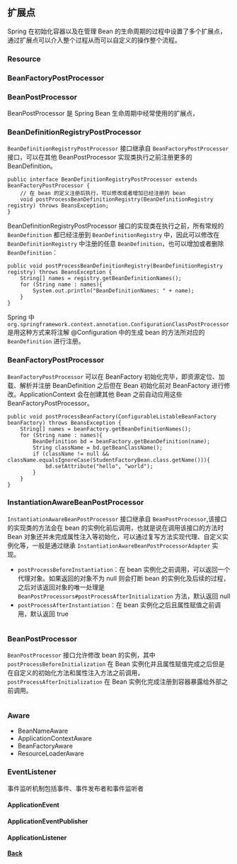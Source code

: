 ## 扩展点

Spring 在初始化容器以及在管理 Bean 的生命周期的过程中设置了多个扩展点，通过扩展点可以介入整个过程从而可以自定义的操作整个流程。

### Resource

### BeanFactoryPostProcessor

### BeanPostProcessor

BeanPostProcessor 是 Spring Bean 生命周期中经常使用的扩展点，

### BeanDefinitionRegistryPostProcessor

`BeanDefinitionRegistryPostProcessor` 接口继承自 `BeanFactoryPostProcessor` 接口，可以在其他 BeanPostProcessor 实现类执行之前注册更多的 BeanDefinition。
```
public interface BeanDefinitionRegistryPostProcessor extends BeanFactoryPostProcessor {
    // 在 bean 的定义注册后执行，可以修改或者增加已经注册的 bean
    void postProcessBeanDefinitionRegistry(BeanDefinitionRegistry registry) throws BeansException;
}
```

BeanDefinitionRegistryPostProcessor 接口的实现类在执行之前，所有常规的 `BeanDefinition` 都已经注册到 `BeanDefinitionRegistry` 中，因此可以修改在 `BeanDefinitionRegistry` 中注册的任意 `BeanDefinition`，也可以增加或者删除 `BeanDefinition`：
```
public void postProcessBeanDefinitionRegistry(BeanDefinitionRegistry registry) throws BeansException {
    String[] names = registry.getBeanDefinitionNames();
    for (String name : names){
        System.out.println("BeanDefinitionNames: " + name);
    }
}
```

Spring 中 `org.springframework.context.annotation.ConfigurationClassPostProcessor` 是用这种方式来将注解 @Configuration 中的生成 bean 的方法所对应的 `BeanDefinition` 进行注册。

### BeanFactoryPostProcessor

`BeanFactoryPostProcessor` 可以在 BeanFactory 初始化完毕，即资源定位、加载、解析并注册 BeanDefinition 之后但在 Bean 初始化前对 BeanFactory 进行修改。ApplicationContext 会在创建其他 Bean 之前自动应用这些 BeanFactoryPostProcessor。
```
public void postProcessBeanFactory(ConfigurableListableBeanFactory beanFactory) throws BeansException {
    String[] names = beanFactory.getBeanDefinitionNames();
    for (String name : names){
        BeanDefinition bd = beanFactory.getBeanDefinition(name);
        String className = bd.getBeanClassName();
        if (className != null && className.equalsIgnoreCase(StudentFactoryBean.class.getName())){
            bd.setAttribute("hello", "world");
        }
    }
}
```

### InstantiationAwareBeanPostProcessor

```InstantiationAwareBeanPostProcessor``` 接口继承自 ```BeanPostProcessor```,该接口的实现类的方法会在 bean 的实例化前后调用，也就是说在调用该接口的方法时 Bean 对象还并未完成属性注入等初始化，可以通过复写方法实现代理、自定义实例化等，一般是通过继承 ```InstantiationAwareBeanPostProcessorAdapter``` 实现。

- ```postProcessBeforeInstantiation```：在 bean 实例化之前调用，可以返回一个代理对象。如果返回的对象不为 null 则会打断 bean 的实例化及后续的过程，之后对该返回对象的唯一处理是 ```BeanPostProcessors#postProcessAfterInitialization``` 方法，默认返回 null
- ```postProcessAfterInstantiation```：在 bean 实例化之后且属性赋值之前调用，默认返回 true

```java
```

### BeanPostProcessor

```BeanPostProcessor``` 接口允许修改 bean 的实例，其中 ```postProcessBeforeInitialization``` 在 Bean 实例化并且属性赋值完成之后但是在自定义的初始化方法和属性注入方法之前调用，```postProcessAfterInitialization``` 在 Bean 实例化完成注册到容器暴露给外部之前调用。

```java
```


### Aware

- BeanNameAware
- ApplicationContextAware
- BeanFactoryAware
- ResourceLoaderAware


### EventListener

事件监听机制包括事件、事件发布者和事件监听者

#### ApplicationEvent

#### ApplicationEventPublisher

#### ApplicationListener




**[Back](../)**